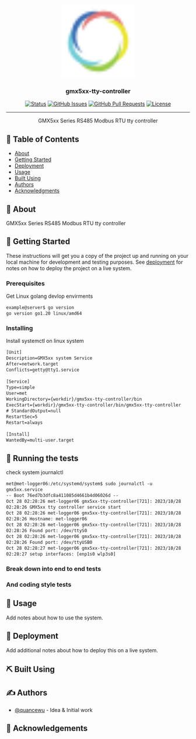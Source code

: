 <p align="center">
  <a href="" rel="noopener">
 <img width=200px height=200px src="https://github.com/quancewu/gmx5xx-tty-controller/blob/master/picture/favicon.svg" alt="Project logo"></a>
</p>

<h3 align="center">gmx5xx-tty-controller</h3>

<div align="center">

[![Status](https://img.shields.io/badge/status-active-success.svg)]()
[![GitHub Issues](https://img.shields.io/github/issues/quancewu/gmx5xx-tty-controller.svg)](https://github.com/quancewu/gmx5xx-tty-controller/issues)
[![GitHub Pull Requests](https://img.shields.io/github/issues-pr/quancewu/gmx5xx-tty-controller.svg)](https://github.com/quancewu/gmx5xx-tty-controller/pulls)
[![License](https://img.shields.io/badge/license-MIT-blue.svg)](/LICENSE)

</div>

---

<p align="center"> GMX5xx Series RS485 Modbus RTU tty controller
    <br> 
</p>

## 📝 Table of Contents

- [About](#about)
- [Getting Started](#getting_started)
- [Deployment](#deployment)
- [Usage](#usage)
- [Built Using](#built_using)
- [Authors](#authors)
- [Acknowledgments](#acknowledgement)

## 🧐 About <a name = "about"></a>

GMX5xx Series RS485 Modbus RTU tty controller

## 🏁 Getting Started <a name = "getting_started"></a>

These instructions will get you a copy of the project up and running on your local machine for development and testing purposes. See [deployment](#deployment) for notes on how to deploy the project on a live system.

### Prerequisites

Get Linux golang devlop envirments

```
example@server$ go version
go version go1.20 linux/amd64
```

### Installing

Install systemctl on linux system

```
[Unit]
Description=GMX5xx system Service
After=network.target
Conflicts=getty@tty1.service

[Service]
Type=simple
User=met
WorkingDirectory={workdir}/gmx5xx-tty-controller/bin
ExecStart={workdir}/gmx5xx-tty-controller/bin/gmx5xx-tty-controller
# StandardOutput=null
RestartSec=5
Restart=always

[Install]
WantedBy=multi-user.target
```


## 🔧 Running the tests <a name = "tests"></a>

check system journalctl 

```
met@met-logger06:/etc/systemd/system$ sudo journalctl -u gmx5xx.service
-- Boot 76ed7b3dfc8a411085d4661b4d06026d --
Oct 28 02:28:26 met-logger06 gmx5xx-tty-controller[721]: 2023/10/28 02:28:26 GMX5xx tty controller service start
Oct 28 02:28:26 met-logger06 gmx5xx-tty-controller[721]: 2023/10/28 02:28:26 Hostname: met-logger06
Oct 28 02:28:26 met-logger06 gmx5xx-tty-controller[721]: 2023/10/28 02:28:26 Found port: /dev/ttyS0
Oct 28 02:28:26 met-logger06 gmx5xx-tty-controller[721]: 2023/10/28 02:28:26 Found port: /dev/ttyUSB0
Oct 28 02:28:27 met-logger06 gmx5xx-tty-controller[721]: 2023/10/28 02:28:27 setup interfaces: [enp1s0 wlp3s0]
```

### Break down into end to end tests


### And coding style tests



## 🎈 Usage <a name="usage"></a>

Add notes about how to use the system.

## 🚀 Deployment <a name = "deployment"></a>

Add additional notes about how to deploy this on a live system.

## ⛏️ Built Using <a name = "built_using"></a>

## ✍️ Authors <a name = "authors"></a>

- [@quancewu](https://github.com/quancewu) - Idea & Initial work

## 🎉 Acknowledgements <a name = "acknowledgement"></a>

